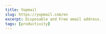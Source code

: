```yaml
---
title: Yopmail
slug: https://yopmail.com/en
excerpt: Disposable and Free email address.
tags: [productivity]
---
```

